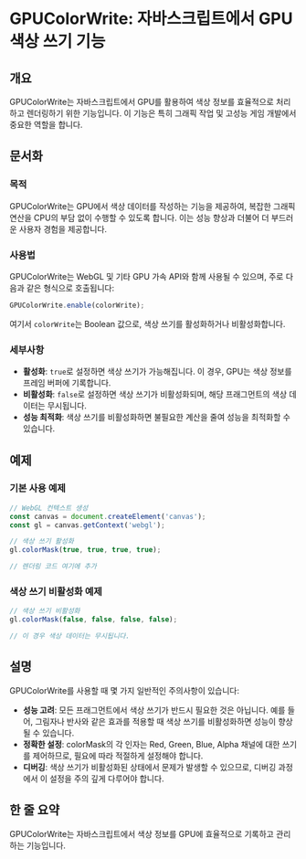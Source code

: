 <!--
Meta Description: # GPUColorWrite: 자바스크립트에서 GPU 색상 쓰기 기능 ## 개요 GPUColorWrite는 자바스크립트에서 GPU를 활용하여 색상 정보를 효율적으로 처리하고 렌더링하기 위한 기능입니다. 이 기능은 특히 그래픽 작업 및 고성능 게임 개발에서 중요한 역할을...
Meta Keywords: true, false, gpucolorwrite는, 합니다, 쓰기를
-->

# GPUColorWrite: 자바스크립트에서 GPU 색상 쓰기 기능

## 개요
GPUColorWrite는 자바스크립트에서 GPU를 활용하여 색상 정보를 효율적으로 처리하고 렌더링하기 위한 기능입니다. 이 기능은 특히 그래픽 작업 및 고성능 게임 개발에서 중요한 역할을 합니다.

## 문서화
### 목적
GPUColorWrite는 GPU에서 색상 데이터를 작성하는 기능을 제공하여, 복잡한 그래픽 연산을 CPU의 부담 없이 수행할 수 있도록 합니다. 이는 성능 향상과 더불어 더 부드러운 사용자 경험을 제공합니다.

### 사용법
GPUColorWrite는 WebGL 및 기타 GPU 가속 API와 함께 사용될 수 있으며, 주로 다음과 같은 형식으로 호출됩니다:

```javascript
GPUColorWrite.enable(colorWrite);
```

여기서 `colorWrite`는 Boolean 값으로, 색상 쓰기를 활성화하거나 비활성화합니다.

### 세부사항
- **활성화**: `true`로 설정하면 색상 쓰기가 가능해집니다. 이 경우, GPU는 색상 정보를 프레임 버퍼에 기록합니다.
- **비활성화**: `false`로 설정하면 색상 쓰기가 비활성화되며, 해당 프래그먼트의 색상 데이터는 무시됩니다.
- **성능 최적화**: 색상 쓰기를 비활성화하면 불필요한 계산을 줄여 성능을 최적화할 수 있습니다.

## 예제
### 기본 사용 예제

```javascript
// WebGL 컨텍스트 생성
const canvas = document.createElement('canvas');
const gl = canvas.getContext('webgl');

// 색상 쓰기 활성화
gl.colorMask(true, true, true, true);

// 렌더링 코드 여기에 추가
```

### 색상 쓰기 비활성화 예제

```javascript
// 색상 쓰기 비활성화
gl.colorMask(false, false, false, false);

// 이 경우 색상 데이터는 무시됩니다.
```

## 설명
GPUColorWrite를 사용할 때 몇 가지 일반적인 주의사항이 있습니다:

- **성능 고려**: 모든 프래그먼트에서 색상 쓰기가 반드시 필요한 것은 아닙니다. 예를 들어, 그림자나 반사와 같은 효과를 적용할 때 색상 쓰기를 비활성화하면 성능이 향상될 수 있습니다.
- **정확한 설정**: colorMask의 각 인자는 Red, Green, Blue, Alpha 채널에 대한 쓰기를 제어하므로, 필요에 따라 적절하게 설정해야 합니다.
- **디버깅**: 색상 쓰기가 비활성화된 상태에서 문제가 발생할 수 있으므로, 디버깅 과정에서 이 설정을 주의 깊게 다루어야 합니다.

## 한 줄 요약
GPUColorWrite는 자바스크립트에서 색상 정보를 GPU에 효율적으로 기록하고 관리하는 기능입니다.